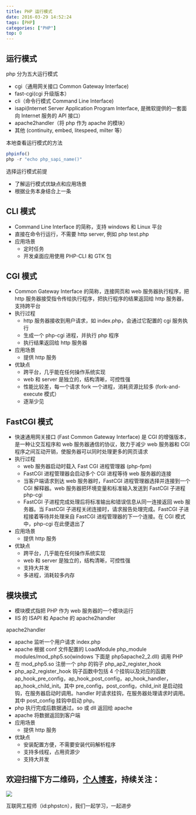 ```yaml
---
title: PHP 运行模式
date: 2016-03-29 14:52:24
tags: [PHP]
categories: ["PHP"]
top: 0
---
```


## 运行模式

php 分为五大运行模式

* cgi（通用网关接口 Common Gateway Interface)
* fast-cgi(cgi 升级版本）
* cli（命令行模式 Command Line Interface)
* isapi(Internet Server Application Program Interface, 是微软提供的一套面向 Internet 服务的 API 接口）
* apache2handler（将 php 作为 apache 的模块）
* 其他 (continuity, embed, litespeed, milter 等）

本地查看运行模式的方法

``` php
phpinfo()
php -r "echo php_sapi_name()"
```

选择运行模式前提

* 了解运行模式优缺点和应用场景
* 根据业务本身结合上一条

## CLI 模式

* Command Line Interface 的简称，支持 windows 和 Linux 平台
* 直接在命令行运行，不需要 http server, 例如 php test.php
* 应用场景
    - 定时任务
    - 开发桌面应用使用 PHP-CLI 和 GTK 包

## CGI 模式

* Common Gateway Interface 的简称，连接网页和 web 服务器执行程序，把 http 服务器接受指令传给执行程序，把执行程序的结果返回给 http 服务器，支持跨平台
* 执行过程
    - http 服务器接收到用户请求，如 index.php，会通过它配置的 cgi 服务执行
    - 生成一个 php-cgi 进程，并执行 php 程序
    - 执行结果返回给 http 服务器
* 应用场景
    - 提供 http 服务
* 优缺点
    - 跨平台，几乎能在任何操作系统实现
    - web 和 server 是独立的，结构清晰，可控性强
    - 性能比较差，每一个请求 fork 一个进程，消耗资源比较多 (fork-and-execute 模式）
    - 逐渐少见

## FastCGI 模式

* 快速通用网关接口 (Fast Common Gateway Interface) 是 CGI 的增强版本，是一种让交互程序和 web 服务器通信的协议，致力于减少 web 服务器和 CGI 程序之间互动开销，使服务器可以同时处理更多的网页请求
* 执行过程
    - web 服务器启动时载入 Fast CGI 进程管理器 (php-fpm)
    - FastCGI 进程管理器会启动多个 CGI 进程等待 web 服务器的连接
    - 当客户端请求到达 web 服务器时，FastCGI 进程管理器选择并连接到一个 CGI 解释器。web 服务器把环境变量和标准输入发送到 FastCGI 子进程 php-cgi
    - FastCGI 子进程完成处理后将标准输出和错误信息从同一连接返回 web 服务器。当 FastCGI 子进程关闭连接时，请求报告处理完成。FastCGI 子进程接着等待并处理来自 FastCGI 进程管理器的下一个连接。在 CGI 模式中，php-cgi 在此便退出了
* 应用场景
    - 提供 http 服务
* 优缺点
    - 跨平台，几乎能在任何操作系统实现
    - web 和 server 是独立的，结构清晰，可控性强
    - 支持大并发
    - 多进程，消耗较多内存

## 模块模式

* 模块模式指把 PHP 作为 web 服务器的一个模块运行
* IIS 的 ISAPI 和 Apache 的 apache2handler

apache2handler

* apache 监听一个用户请求 index.php
* apache 根据 conf 文件配置的 LoadModule php_module modules/mod_php5.so(windows 下面是 php5apache2_2.dll) 调用 PHP
* 在 mod_php5.so 注册一个 php 的钩子 php_ap2_register_hook
* php_ap2_register_hook 钩子函数中包括 4 个挂钩以及对应的函数 ap_hook_pre_config，ap_hook_post_config，ap_hook_handler，ap_hook_child_init。其中 pre_config，post_config，child_init 是启动挂钩，在服务器启动时调用。handler 时请求挂钩，在服务器处理请求时调用。其中 post_config 挂钩中启动 php。
* php 执行完成后数据通过。so 或 dll 返回给 apache
* apache 将数据返回到客户端
* 应用场景
    - 提供 http 服务
* 优缺点
    - 安装配置方便，不需要安装代码解析程序
    - 支持多线程，占用资源少
    - 支持大并发

## 欢迎扫描下方二维码，[个人博客](https://www.phpst.cn)，持续关注：

![](/qrcode.jpg)

互联网工程师（id:phpstcn），我们一起学习，一起进步
